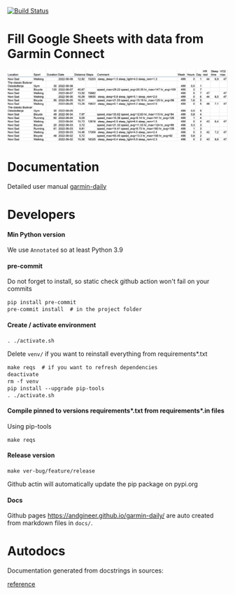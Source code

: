 [![Build Status](https://github.com/andgineer/garmin-daily/workflows/ci/badge.svg)](https://github.com/andgineer/garmin-daily/actions)
# Fill Google Sheets with data from Garmin Connect

![garmin-daily.png](docs%2Fgarmin-daily.png)

# Documentation

Detailed user manual [garmin-daily](https://andgineer.github.io/garmin-daily/)

# Developers

#### Min Python version

We use `Annotated` so at least Python 3.9

#### pre-commit

Do not forget to install, so static check github action won't fail on your commits

    pip install pre-commit
    pre-commit install  # in the project folder

#### Create / activate environment
    . ./activate.sh

Delete `venv/` if you want to reinstall everything from requirements*.txt

    make reqs  # if you want to refresh dependencies
    deactivate
    rm -f venv
    pip install --upgrade pip-tools
    . ./activate.sh

#### Compile pinned to versions requirements*.txt from requirements*.in files
Using pip-tools

    make reqs

#### Release version
    make ver-bug/feature/release

Github actin will automatically update the pip package on pypi.org

#### Docs

Github pages https://andgineer.github.io/garmin-daily/ are auto created from markdown files
in `docs/`.

# Autodocs

Documentation generated from docstrings in sources:

[reference](https://andgineer.github.io/garmin-daily/docstrings/)
